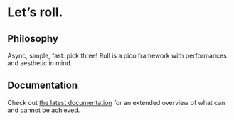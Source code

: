 # Let’s roll.

## Philosophy

Async, simple, fast: pick three! Roll is a pico framework with
performances and aesthetic in mind.


## Documentation

Check out [the latest documentation](http://roll.readthedocs.io/en/latest/)
for an extended overview of what can and cannot be achieved.
